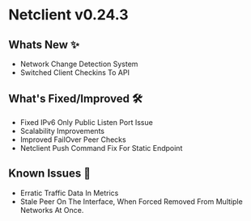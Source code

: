 # Netclient v0.24.3

## Whats New ✨

- Network Change Detection System
- Switched Client Checkins To API

## What's Fixed/Improved 🛠

- Fixed IPv6 Only Public Listen Port Issue
- Scalability Improvements
- Improved FailOver Peer Checks
- Netclient Push Command Fix For Static Endpoint

## Known Issues 🐞

- Erratic Traffic Data In Metrics
- Stale Peer On The Interface, When Forced Removed From Multiple Networks At Once.
